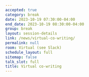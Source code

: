 ```yaml
---
accepted: true
category: break
date: 2023-10-19 07:30:00-04:00
end_date: 2023-10-19 08:30:00-04:00
group: break
layout: session-details
link: /news/virtual-co-writing/
permalink: null
room: Virtual (see Slack)
schedule_layout: full
sitemap: false
talk_slot: full
title: Virtual co-writing
---
```

